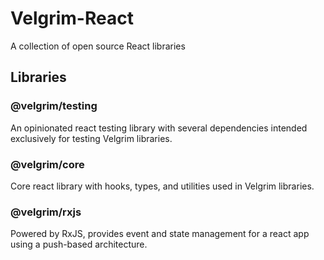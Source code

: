# Velgrim-React
A collection of open source React libraries

## Libraries
### @velgrim/testing
An opinionated react testing library with several dependencies intended exclusively for testing Velgrim libraries.
### @velgrim/core
Core react library with hooks, types, and utilities used in Velgrim libraries.
### @velgrim/rxjs
Powered by RxJS, provides event and state management for a react app using a push-based architecture.
